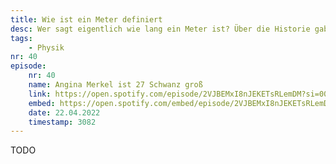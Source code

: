 ```yaml
---
title: Wie ist ein Meter definiert
desc: Wer sagt eigentlich wie lang ein Meter ist? Über die Historie gab es viele, simple, versuche eine Maßeinheit zu definieren. Heuzutage ist es deutlich komplizierter
tags:
    - Physik
nr: 40
episode:
    nr: 40
    name: Angina Merkel ist 27 Schwanz groß
    link: https://open.spotify.com/episode/2VJBEMxI8nJEKETsRLemDM?si=0034ed74a8ce42b9
    embed: https://open.spotify.com/embed/episode/2VJBEMxI8nJEKETsRLemDM?utm_source=generator&theme=0&t=3082
    date: 22.04.2022
    timestamp: 3082
---
```

TODO